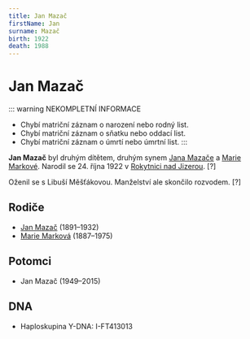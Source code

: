 ```yaml
---
title: Jan Mazač
firstName: Jan
surname: Mazač
birth: 1922
death: 1988
---
```

# Jan Mazač

::: warning NEKOMPLETNÍ INFORMACE

* Chybí matriční záznam o narození nebo rodný list.
* Chybí matriční záznam o sňatku nebo oddací list.
* Chybí matriční záznam o úmrtí nebo úmrtní list.
  :::

**Jan Mazač** byl druhým dítětem, druhým synem [Jana Mazače](mazac-jan-1891.md) a [Marie Markové](markova-marie-1887.md). Narodil se 24. října 1922 v [Rokytnici nad Jizerou](https://cs.wikipedia.org/wiki/Rokytnice_nad_Jizerou). \[?]

Oženil se s Libuší Měšťákovou. Manželství ale skončilo rozvodem. \[?]

## Rodiče

* [Jan Mazač](mazac-jan-1891.md) (1891–1932)
* [Marie Marková](markova-marie-1887.md) (1887–1975)

## Potomci

* Jan Mazač (1949–2015)

## DNA

* Haploskupina Y-DNA: I-FT413013